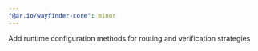 ```yaml
---
"@ar.io/wayfinder-core": minor
---
```


Add runtime configuration methods for routing and verification strategies
